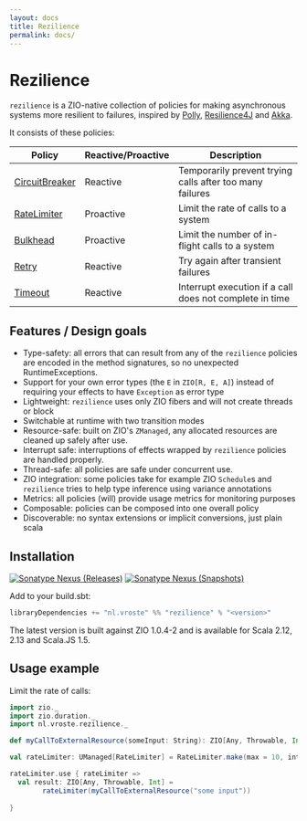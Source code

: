 ```yaml
---
layout: docs
title: Rezilience
permalink: docs/
---
```


# Rezilience


`rezilience` is a ZIO-native collection of policies for making asynchronous systems more resilient to failures, inspired by [Polly](https://github.com/App-vNext/Polly), [Resilience4J](https://github.com/resilience4j/resilience4j) and [Akka](https://doc.akka.io/docs/akka/current/common/circuitbreaker.html).

It consists of these policies:

| Policy         | Reactive/Proactive | Description                                              |
|----------------|--------------------|----------------------------------------------------------|
| [CircuitBreaker](circuitbreaker) | Reactive           | Temporarily prevent trying calls after too many failures |
| [RateLimiter](ratelimiter)    | Proactive          | Limit the rate of calls to a system                      |
| [Bulkhead](bulkhead)       | Proactive          | Limit the number of in-flight calls to a system          |
| [Retry](retry)          | Reactive           | Try again after transient failures                       |
| [Timeout](timeout)        | Reactive           | Interrupt execution if a call does not complete in time  | 

## Features / Design goals
* Type-safety: all errors that can result from any of the `rezilience` policies are encoded in the method signatures, so no unexpected RuntimeExceptions.
* Support for your own error types (the `E` in `ZIO[R, E, A]`) instead of requiring your effects to have `Exception` as error type
* Lightweight: `rezilience` uses only ZIO fibers and will not create threads or block
* Switchable at runtime with two transition modes
* Resource-safe: built on ZIO's `ZManaged`, any allocated resources are cleaned up safely after use.
* Interrupt safe: interruptions of effects wrapped by `rezilience` policies are handled properly.
* Thread-safe: all policies are safe under concurrent use.
* ZIO integration: some policies take for example ZIO `Schedule`s and `rezilience` tries to help type inference using variance annotations
* Metrics: all policies (will) provide usage metrics for monitoring purposes
* Composable: policies can be composed into one overall policy
* Discoverable: no syntax extensions or implicit conversions, just plain scala 

## Installation

[![Sonatype Nexus (Releases)](https://img.shields.io/maven-central/v/nl.vroste/rezilience_2.13)](https://repo1.maven.org/maven2/nl/vroste/rezilience_2.13/) [![Sonatype Nexus (Snapshots)](https://img.shields.io/nexus/s/nl.vroste/rezilience_2.13?server=https%3A%2F%2Foss.sonatype.org)](https://oss.sonatype.org/content/repositories/snapshots/nl/vroste/rezilience_2.13/)

Add to your build.sbt:

```scala
libraryDependencies += "nl.vroste" %% "rezilience" % "<version>"
```

The latest version is built against ZIO 1.0.4-2 and is available for Scala 2.12, 2.13 and Scala.JS 1.5.

## Usage example

Limit the rate of calls:

```scala
import zio._
import zio.duration._
import nl.vroste.rezilience._

def myCallToExternalResource(someInput: String): ZIO[Any, Throwable, Int] = ???

val rateLimiter: UManaged[RateLimiter] = RateLimiter.make(max = 10, interval = 1.second)

rateLimiter.use { rateLimiter =>
  val result: ZIO[Any, Throwable, Int] =
        rateLimiter(myCallToExternalResource("some input"))
       
}
```

